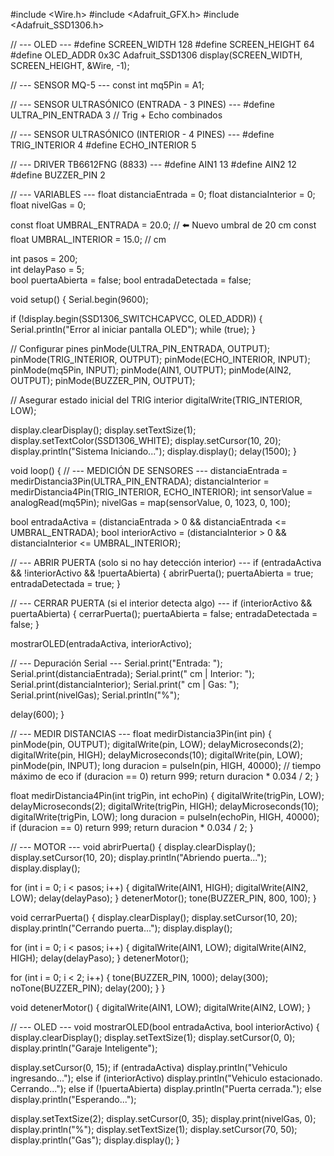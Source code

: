 #include <Wire.h>
#include <Adafruit_GFX.h>
#include <Adafruit_SSD1306.h>

// --- OLED ---
#define SCREEN_WIDTH 128
#define SCREEN_HEIGHT 64
#define OLED_ADDR 0x3C
Adafruit_SSD1306 display(SCREEN_WIDTH, SCREEN_HEIGHT, &Wire, -1);

// --- SENSOR MQ-5 ---
const int mq5Pin = A1;

// --- SENSOR ULTRASÓNICO (ENTRADA - 3 PINES) ---
#define ULTRA_PIN_ENTRADA 3  // Trig + Echo combinados

// --- SENSOR ULTRASÓNICO (INTERIOR - 4 PINES) ---
#define TRIG_INTERIOR 4
#define ECHO_INTERIOR 5

// --- DRIVER TB6612FNG (8833) ---
#define AIN1 13
#define AIN2 12
#define BUZZER_PIN 2

// --- VARIABLES ---
float distanciaEntrada = 0;
float distanciaInterior = 0;
float nivelGas = 0;

const float UMBRAL_ENTRADA = 20.0;   // ⬅️ Nuevo umbral de 20 cm
const float UMBRAL_INTERIOR = 15.0;  // cm

int pasos = 200;     
int delayPaso = 5;   
bool puertaAbierta = false;
bool entradaDetectada = false;

void setup() {
  Serial.begin(9600);

  if (!display.begin(SSD1306_SWITCHCAPVCC, OLED_ADDR)) {
    Serial.println("Error al iniciar pantalla OLED");
    while (true);
  }

  // Configurar pines
  pinMode(ULTRA_PIN_ENTRADA, OUTPUT);
  pinMode(TRIG_INTERIOR, OUTPUT);
  pinMode(ECHO_INTERIOR, INPUT);
  pinMode(mq5Pin, INPUT);
  pinMode(AIN1, OUTPUT);
  pinMode(AIN2, OUTPUT);
  pinMode(BUZZER_PIN, OUTPUT);

  // Asegurar estado inicial del TRIG interior
  digitalWrite(TRIG_INTERIOR, LOW);

  display.clearDisplay();
  display.setTextSize(1);
  display.setTextColor(SSD1306_WHITE);
  display.setCursor(10, 20);
  display.println("Sistema Iniciando...");
  display.display();
  delay(1500);
}

void loop() {
  // --- MEDICIÓN DE SENSORES ---
  distanciaEntrada = medirDistancia3Pin(ULTRA_PIN_ENTRADA);
  distanciaInterior = medirDistancia4Pin(TRIG_INTERIOR, ECHO_INTERIOR);
  int sensorValue = analogRead(mq5Pin);
  nivelGas = map(sensorValue, 0, 1023, 0, 100);

  bool entradaActiva = (distanciaEntrada > 0 && distanciaEntrada <= UMBRAL_ENTRADA);
  bool interiorActivo = (distanciaInterior > 0 && distanciaInterior <= UMBRAL_INTERIOR);

  // --- ABRIR PUERTA (solo si no hay detección interior) ---
  if (entradaActiva && !interiorActivo && !puertaAbierta) {
    abrirPuerta();
    puertaAbierta = true;
    entradaDetectada = true;
  }

  // --- CERRAR PUERTA (si el interior detecta algo) ---
  if (interiorActivo && puertaAbierta) {
    cerrarPuerta();
    puertaAbierta = false;
    entradaDetectada = false;
  }

  mostrarOLED(entradaActiva, interiorActivo);

  // --- Depuración Serial ---
  Serial.print("Entrada: ");
  Serial.print(distanciaEntrada);
  Serial.print(" cm | Interior: ");
  Serial.print(distanciaInterior);
  Serial.print(" cm | Gas: ");
  Serial.print(nivelGas);
  Serial.println("%");

  delay(600);
}

// --- MEDIR DISTANCIAS ---
float medirDistancia3Pin(int pin) {
  pinMode(pin, OUTPUT);
  digitalWrite(pin, LOW);
  delayMicroseconds(2);
  digitalWrite(pin, HIGH);
  delayMicroseconds(10);
  digitalWrite(pin, LOW);
  pinMode(pin, INPUT);
  long duracion = pulseIn(pin, HIGH, 40000); // tiempo máximo de eco
  if (duracion == 0) return 999;
  return duracion * 0.034 / 2;
}

float medirDistancia4Pin(int trigPin, int echoPin) {
  digitalWrite(trigPin, LOW);
  delayMicroseconds(2);
  digitalWrite(trigPin, HIGH);
  delayMicroseconds(10);
  digitalWrite(trigPin, LOW);
  long duracion = pulseIn(echoPin, HIGH, 40000);
  if (duracion == 0) return 999;
  return duracion * 0.034 / 2;
}

// --- MOTOR ---
void abrirPuerta() {
  display.clearDisplay();
  display.setCursor(10, 20);
  display.println("Abriendo puerta...");
  display.display();

  for (int i = 0; i < pasos; i++) {
    digitalWrite(AIN1, HIGH);
    digitalWrite(AIN2, LOW);
    delay(delayPaso);
  }
  detenerMotor();
  tone(BUZZER_PIN, 800, 100);
}

void cerrarPuerta() {
  display.clearDisplay();
  display.setCursor(10, 20);
  display.println("Cerrando puerta...");
  display.display();

  for (int i = 0; i < pasos; i++) {
    digitalWrite(AIN1, LOW);
    digitalWrite(AIN2, HIGH);
    delay(delayPaso);
  }
  detenerMotor();

  for (int i = 0; i < 2; i++) {
    tone(BUZZER_PIN, 1000);
    delay(300);
    noTone(BUZZER_PIN);
    delay(200);
  }
}

void detenerMotor() {
  digitalWrite(AIN1, LOW);
  digitalWrite(AIN2, LOW);
}

// --- OLED ---
void mostrarOLED(bool entradaActiva, bool interiorActivo) {
  display.clearDisplay();
  display.setTextSize(1);
  display.setCursor(0, 0);
  display.println("Garaje Inteligente");

  display.setCursor(0, 15);
  if (entradaActiva)
    display.println("Vehiculo ingresando...");
  else if (interiorActivo)
    display.println("Vehiculo estacionado. Cerrando...");
  else if (!puertaAbierta)
    display.println("Puerta cerrada.");
  else
    display.println("Esperando...");

  display.setTextSize(2);
  display.setCursor(0, 35);
  display.print(nivelGas, 0);
  display.println("%");
  display.setTextSize(1);
  display.setCursor(70, 50);
  display.println("Gas");
  display.display();
}
